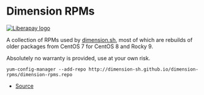# Dimension RPMs

[![Liberapay logo](https://img.shields.io/liberapay/receives/dimension.sh.svg?logo=liberapay)](https://liberapay.com/dimension.sh/)

A collection of RPMs used by [dimension.sh](https://dimension.sh), most of which
are rebuilds of older packages from CentOS 7 for CentOS 8 and Rocky 9.

Absolutely no warranty is provided, use at your own risk.

```
yum-config-manager --add-repo http://dimension-sh.github.io/dimension-rpms/dimension-rpms.repo
```

* [Source](https://github.com/dimension-sh/dimension-rpms)
